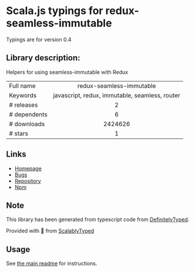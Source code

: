 
# Scala.js typings for redux-seamless-immutable

Typings are for version 0.4

## Library description:
Helpers for using seamless-immutable with Redux

|                    |                 |
| ------------------ | :-------------: |
| Full name          | redux-seamless-immutable |
| Keywords           | javascript, redux, immutable, seamless, router |
| # releases         | 2 |
| # dependents       | 6 |
| # downloads        | 2424626 |
| # stars            | 1 |

## Links
- [Homepage](https://github.com/eadmundo/redux-seamless-immutable)
- [Bugs](https://github.com/eadmundo/redux-seamless-immutable/issues)
- [Repository](https://github.com/eadmundo/redux-seamless-immutable)
- [Npm](https://www.npmjs.com/package/redux-seamless-immutable)
    


## Note
This library has been generated from typescript code from [DefinitelyTyped](https://definitelytyped.org).

Provided with :purple_heart: from [ScalablyTyped](https://github.com/oyvindberg/ScalablyTyped)

## Usage
See [the main readme](../../readme.md) for instructions.


